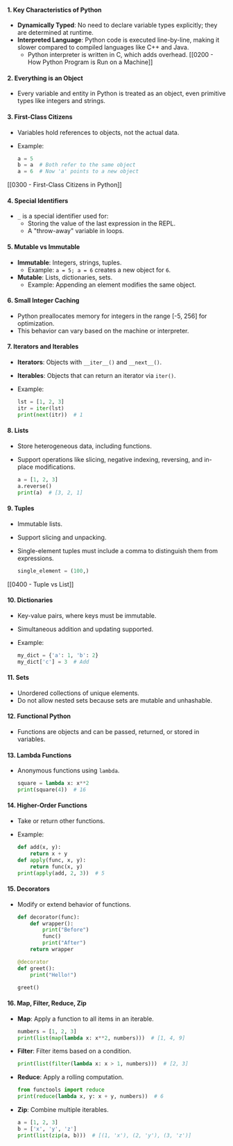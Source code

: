 #### 1. **Key Characteristics of Python**
- **Dynamically Typed**: No need to declare variable types explicitly; they are determined at runtime.
- **Interpreted Language**: Python code is executed line-by-line, making it slower compared to compiled languages like C++ and Java.
    - Python interpreter is written in C, which adds overhead.
[[0200 - How Python Program is Run on a Machine]]
#### 2. **Everything is an Object**
- Every variable and entity in Python is treated as an object, even primitive types like integers and strings.

#### 3. **First-Class Citizens**
- Variables hold references to objects, not the actual data.
- Example:
    
    ```python
    a = 5
    b = a  # Both refer to the same object
    a = 6  # Now 'a' points to a new object
    ```

[[0300 - First-Class Citizens in Python]]

#### 4. **Special Identifiers**
- `_` is a special identifier used for:
    - Storing the value of the last expression in the REPL.
    - A "throw-away" variable in loops.

#### 5. **Mutable vs Immutable**
- **Immutable**: Integers, strings, tuples.
    - Example: `a = 5; a = 6` creates a new object for `6`.
- **Mutable**: Lists, dictionaries, sets.
    - Example: Appending an element modifies the same object.

#### 6. **Small Integer Caching**
- Python preallocates memory for integers in the range [-5, 256] for optimization.
- This behavior can vary based on the machine or interpreter.

#### 7. **Iterators and Iterables**
- **Iterators**: Objects with `__iter__()` and `__next__()`.
- **Iterables**: Objects that can return an iterator via `iter()`.
- Example:
    
    ```python
    lst = [1, 2, 3]
    itr = iter(lst)
    print(next(itr))  # 1
    ```
    

#### 8. **Lists**
- Store heterogeneous data, including functions.
- Support operations like slicing, negative indexing, reversing, and in-place modifications.
    
    ```python
    a = [1, 2, 3]
    a.reverse()
    print(a)  # [3, 2, 1]
    ```
    

#### 9. **Tuples**
- Immutable lists.
- Support slicing and unpacking.
- Single-element tuples must include a comma to distinguish them from expressions.
    
    ```python
    single_element = (100,)
    ```
    
[[0400 - Tuple vs List]]
#### 10. **Dictionaries**
- Key-value pairs, where keys must be immutable.
- Simultaneous addition and updating supported.
- Example:
    
    ```python
    my_dict = {'a': 1, 'b': 2}
    my_dict['c'] = 3  # Add
    ```
    

#### 11. **Sets**
- Unordered collections of unique elements.
- Do not allow nested sets because sets are mutable and unhashable.

#### 12. **Functional Python**
- Functions are objects and can be passed, returned, or stored in variables.

#### 13. **Lambda Functions**
- Anonymous functions using `lambda`.
    
    ```python
    square = lambda x: x**2
    print(square(4))  # 16
    ```
    

#### 14. **Higher-Order Functions**

- Take or return other functions.
- Example:
    
    ```python
    def add(x, y):
        return x + y
    def apply(func, x, y):
        return func(x, y)
    print(apply(add, 2, 3))  # 5
    ```
    

#### 15. **Decorators**
- Modify or extend behavior of functions.
    
    ```python
    def decorator(func):
        def wrapper():
            print("Before")
            func()
            print("After")
        return wrapper
    
    @decorator
    def greet():
        print("Hello!")
    
    greet()
    ```
    

#### 16. **Map, Filter, Reduce, Zip**
- **Map**: Apply a function to all items in an iterable.
    
    ```python
    numbers = [1, 2, 3]
    print(list(map(lambda x: x**2, numbers)))  # [1, 4, 9]
    ```
    
- **Filter**: Filter items based on a condition.
    
    ```python
    print(list(filter(lambda x: x > 1, numbers)))  # [2, 3]
    ```
    
- **Reduce**: Apply a rolling computation.
    
    ```python
    from functools import reduce
    print(reduce(lambda x, y: x + y, numbers))  # 6
    ```
    
- **Zip**: Combine multiple iterables.
    
    ```python
    a = [1, 2, 3]
    b = ['x', 'y', 'z']
    print(list(zip(a, b)))  # [(1, 'x'), (2, 'y'), (3, 'z')]
    ```
    